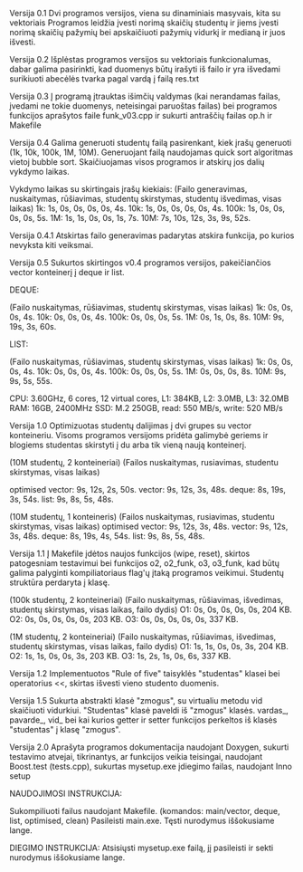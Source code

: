 Versija 0.1
Dvi programos versijos, viena su dinaminiais masyvais, kita su vektoriais
Programos leidžia įvesti norimą skaičių studentų ir jiems įvesti norimą skaičių pažymių bei apskaičiuoti pažymių vidurkį ir medianą ir juos išvesti.


Versija 0.2
Išplėstas programos versijos su vektoriais funkcionalumas, dabar galima pasirinkti, kad duomenys būtų irašyti iš failo ir yra išvedami surikiuoti abecėlės tvarka pagal vardą į failą res.txt

Versija 0.3
Į programą įtrauktas išimčių valdymas (kai nerandamas failas, įvedami ne tokie duomenys, neteisingai paruoštas failas) bei programos funkcijos aprašytos faile funk_v03.cpp ir sukurti antraščių failas op.h ir Makefile

Versija 0.4
Galima generuoti studentų failą pasirenkant, kiek įrašų generuoti (1k, 10k, 100k, 1M, 10M). Generuojant failą naudojamas quick sort algoritmas vietoj bubble sort. Skaičiuojamas visos programos ir atskirų jos dalių vykdymo laikas.

Vykdymo laikas su skirtingais įrašų kiekiais:
(Failo generavimas, nuskaitymas, rūšiavimas, studentų skirstymas, studentų išvedimas, visas laikas)
1k:    1s,          0s,          0s,         0s,                  0s,                 4s.
10k:   1s,          0s,          0s,         0s,                  0s,                 4s.
100k:  1s,          0s,          0s,         0s,                  0s,                 5s.
1M:    1s,          1s,          0s,         0s,                  1s,                 7s.
10M:   7s,          10s,         12s,        3s,                  9s,                 52s.

Versija 0.4.1
Atskirtas failo generavimas padarytas atskira funkcija, po kurios nevyksta kiti veiksmai.

Versija 0.5
Sukurtos skirtingos v0.4 programos versijos, pakeičiančios vector konteinerį į deque ir list.

DEQUE:

(Failo nuskaitymas, rūšiavimas, studentų skirstymas, visas laikas)
1k:    0s,          0s,         0s,                  4s.
10k:   0s,          0s,         0s,                  4s.
100k:  0s,          0s,         0s,                  5s.
1M:    0s,          1s,         0s,                  8s.
10M:   9s,          19s,        3s,                  60s.

LIST:

(Failo nuskaitymas, rūšiavimas, studentų skirstymas, visas laikas)
1k:    0s,          0s,         0s,                  4s.
10k:   0s,          0s,         0s,                  4s.
100k:  0s,          0s,         0s,                  5s.
1M:    0s,          0s,         0s,                  8s.
10M:   9s,          9s,         5s,                  55s.

CPU: 3.60GHz, 6 cores, 12 virtual cores, L1: 384KB, L2: 3.0MB, L3: 32.0MB
RAM: 16GB, 2400MHz
SSD: M.2 250GB, read: 550 MB/s, write: 520 MB/s

Versija 1.0
Optimizuotas studentų dalijimas į dvi grupes su vector konteineriu. Visoms programos versijoms pridėta galimybė geriems ir blogiems studentas skirstyti į du arba tik vieną naują konteinerį.

(10M studentų, 2 konteineriai)
(Failos nuskaitymas, rusiavimas, studentu skirstymas, visas laikas)

optimised vector: 9s, 12s, 2s, 50s.
vector:           9s, 12s, 3s, 48s.
deque:            8s, 19s, 3s, 54s.
list:             9s, 8s,  5s, 48s.

(10M studentų, 1 konteineris)
(Failos nuskaitymas, rusiavimas, studentu skirstymas, visas laikas)
optimised vector: 9s, 12s, 3s, 48s.
vector:           9s, 12s, 3s, 48s.
deque:            8s, 19s, 4s, 54s.
list:             9s, 8s,  5s, 48s.

Versija 1.1
Į Makefile įdėtos naujos funkcijos (wipe, reset), skirtos patogesniam testavimui bei funkcijos o2, o2_funk, o3, o3_funk, kad būtų galima palyginti kompiliatoriaus flag'ų įtaką programos veikimui.
Studentų struktūra perdaryta į klasę.

(100k studentų, 2 konteineriai)
(Failo nuskaitymas, rūšiavimas, išvedimas, studentų skirstymas, visas laikas, failo dydis)
O1: 0s, 0s, 0s, 0s, 0s, 204 KB.
O2: 0s, 0s, 0s, 0s, 0s, 203 KB.
O3: 0s, 0s, 0s, 0s, 0s, 337 KB.

(1M studentų, 2 konteineriai)
(Failo nuskaitymas, rūšiavimas, išvedimas, studentų skirstymas, visas laikas, failo dydis)
O1: 1s, 1s, 0s, 0s, 3s, 204 KB.
O2: 1s, 1s, 0s, 0s, 3s, 203 KB.
O3: 1s, 2s, 1s, 0s, 6s, 337 KB.


Versija 1.2
Implementuotos "Rule of five" taisyklės "studentas" klasei bei operatorius <<, skirtas išvesti vieno studento duomenis. 

Versija 1.5
Sukurta abstrakti klasė "zmogus", su virtualiu metodu vid skaičiuoti vidurkiui. "Studentas" klasė  paveldi iš "zmogus" klasės. vardas_, pavarde_, vid_ bei kai kurios getter ir setter funkcijos perkeltos iš klasės "studentas" į klasę "zmogus".

Versija 2.0
Aprašyta programos dokumentacija naudojant Doxygen, sukurti testavimo atvejai, tikrinantys, ar funkcijos veikia teisingai, naudojant Boost.test (tests.cpp), sukurtas mysetup.exe įdiegimo failas, naudojant Inno setup 



NAUDOJIMOSI INSTRUKCIJA:

Sukompiliuoti failus naudojant Makefile. (komandos: main/vector, deque, list, optimised, clean)
Pasileisti main.exe.
Tęsti nurodymus iššokusiame lange.

DIEGIMO INSTRUKCIJA:
Atsisiųsti mysetup.exe failą, jį pasileisti ir sekti nurodymus iššokusiame lange.